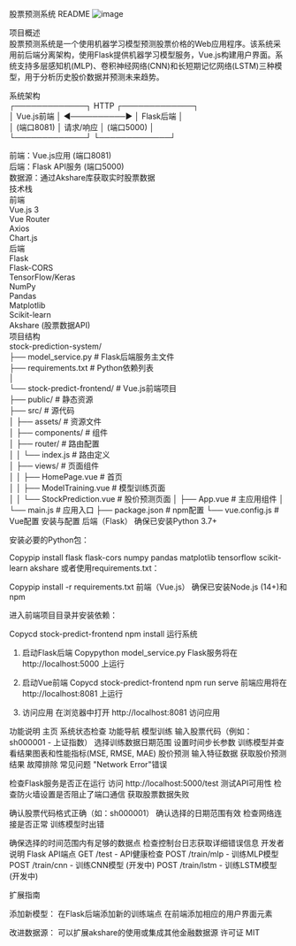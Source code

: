 股票预测系统 README
![image](https://github.com/user-attachments/assets/41b15419-4511-4bd2-920a-34c7584e848a)

项目概述<br>
股票预测系统是一个使用机器学习模型预测股票价格的Web应用程序。该系统采用前后端分离架构，使用Flask提供机器学习模型服务，Vue.js构建用户界面。系统支持多层感知机(MLP)、卷积神经网络(CNN)和长短期记忆网络(LSTM)三种模型，用于分析历史股价数据并预测未来趋势。<br>

系统架构<br>
┌─────────────┐      HTTP      ┌─────────────┐<br>
│  Vue.js前端 │ ◀──────────▶  │  Flask后端  │<br>
│  (端口8081) │    请求/响应   │  (端口5000) │<br>
└─────────────┘               └─────────────┘<br>

前端：Vue.js应用 (端口8081)<br>
后端：Flask API服务 (端口5000)<br>
数据源：通过Akshare库获取实时股票数据<br>
技术栈<br>
前端<br>
Vue.js 3<br>
Vue Router<br>
Axios<br>
Chart.js<br>
后端<br>
Flask<br>
Flask-CORS<br>
TensorFlow/Keras<br>
NumPy<br>
Pandas<br>
Matplotlib<br>
Scikit-learn<br>
Akshare (股票数据API)<br>
项目结构<br>
stock-prediction-system/<br>
├── model_service.py            # Flask后端服务主文件<br>
├── requirements.txt            # Python依赖列表<br>
│<br>
└── stock-predict-frontend/     # Vue.js前端项目<br>
    ├── public/                 # 静态资源<br>
    ├── src/                    # 源代码<br>
    │   ├── assets/             # 资源文件<br>
    │   ├── components/         # 组件<br>
    │   ├── router/             # 路由配置<br>
    │   │   └── index.js        # 路由定义<br>
    │   ├── views/              # 页面组件<br>
    │   │   ├── HomePage.vue    # 首页<br>
    │   │   ├── ModelTraining.vue # 模型训练页面<br>
    │   │   └── StockPrediction.vue # 股价预测页面
    │   ├── App.vue             # 主应用组件
    │   └── main.js             # 应用入口
    ├── package.json            # npm配置
    └── vue.config.js           # Vue配置
安装与配置
后端（Flask）
确保已安装Python 3.7+

安装必要的Python包：

Copypip install flask flask-cors numpy pandas matplotlib tensorflow scikit-learn akshare
或者使用requirements.txt：

Copypip install -r requirements.txt
前端（Vue.js）
确保已安装Node.js (14+)和npm

进入前端项目目录并安装依赖：

Copycd stock-predict-frontend
npm install
运行系统
1. 启动Flask后端
Copypython model_service.py
Flask服务将在 http://localhost:5000 上运行

2. 启动Vue前端
Copycd stock-predict-frontend
npm run serve
前端应用将在 http://localhost:8081 上运行

3. 访问应用
在浏览器中打开 http://localhost:8081 访问应用

功能说明
主页
系统状态检查
功能导航
模型训练
输入股票代码（例如：sh000001 - 上证指数）
选择训练数据日期范围
设置时间步长参数
训练模型并查看结果图表和性能指标(MSE, RMSE, MAE)
股价预测
输入特征数据
获取股价预测结果
故障排除
常见问题
"Network Error"错误

检查Flask服务是否正在运行
访问 http://localhost:5000/test 测试API可用性
检查防火墙设置是否阻止了端口通信
获取股票数据失败

确认股票代码格式正确（如：sh000001）
确认选择的日期范围有效
检查网络连接是否正常
训练模型时出错

确保选择的时间范围内有足够的数据点
检查控制台日志获取详细错误信息
开发者说明
Flask API端点
GET /test - API健康检查
POST /train/mlp - 训练MLP模型
POST /train/cnn - 训练CNN模型 (开发中)
POST /train/lstm - 训练LSTM模型 (开发中)

扩展指南

添加新模型：
在Flask后端添加新的训练端点
在前端添加相应的用户界面元素

改进数据源：
可以扩展akshare的使用或集成其他金融数据源
许可证
MIT

